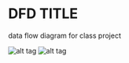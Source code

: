 # DFD TITLE

data flow diagram for class project

![alt tag](https://cloud.githubusercontent.com/assets/16803700/18236849/4b0ff0c8-72f0-11e6-9e3d-a8fbfb56f757.png)
![alt tag](https://www.lucidchart.com/invitations/accept/b6ffbbd6-89a5-44e3-96ab-f3d71e76bf49)
